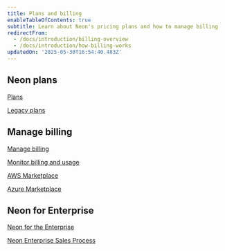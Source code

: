 ```yaml
---
title: Plans and billing
enableTableOfContents: true
subtitle: Learn about Neon's pricing plans and how to manage billing
redirectFrom:
  - /docs/introduction/billing-overview
  - /docs/introduction/how-billing-works
updatedOn: '2025-05-30T16:54:40.483Z'
---
```


## Neon plans

<DetailIconCards>

<a href="/docs/introduction/plans" description="Learn about Neon's pricing plans and what's included" icon="cards">Plans</a>

<a href="/docs/introduction/legacy-plans" description="A reference for users currently on these plans — not available for new signups" icon="cards">Legacy plans</a>

</DetailIconCards>

## Manage billing

<DetailIconCards>

<a href="/docs/introduction/manage-billing" description="View and manage your monthly bill and learn how to change your plan" icon="setup">Manage billing</a>

<a href="/docs/introduction/monitor-usage" description="Learn how to monitor billing and usage metrics in Neon" icon="setup">Monitor billing and usage</a>

<a href="/docs/introduction/billing-aws-marketplace" description="Find out how you can pay for Neon with your AWS Billing account" icon="aws">AWS Marketplace</a>

<a href="/docs/introduction/billing-azure-marketplace" description="Neon as an Azure Native Service with billing through Azure Marketplace" icon="aws">Azure Marketplace</a>

</DetailIconCards>

## Neon for Enterprise

<DetailIconCards>

<a href="/enterprise" description="Find out how Enterprises are maximizing engineering efficiency with Neon" icon="handshake">Neon for the Enterprise</a>

<a href="/docs/introduction/enterprise-sales-process" description="Learn about Neon's Enterprise sales process and what to expect" icon="import">Neon Enterprise Sales Process</a>

</DetailIconCards>
